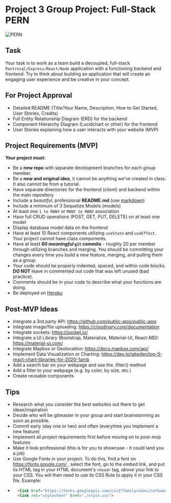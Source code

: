 # Project 3 Group Project: Full-Stack PERN 

<div>
  <img alt="PERN" src="https://media.geeksforgeeks.org/wp-content/cdn-uploads/20200402205611/What-is-PERN-Stack.png" />
</div>

## Task

Your task is to work as a team build a decoupled, full-stack `Postresql/Express/React/Node` application with a functioning backend and frontend. 
Try to think about building an application that will create an engaging user experience and be creative in your concept.

## For Project Approval

- Detailed README (Title/Your Name, Description, How to Get Started, User Stories, Credits)
- Full Entity Relationship Diagram (ERD) for the backend
- Component Hierarchy Diagram (Lucidchart or other) for the frontend
- User Stories explaining how a user interacts with your website (MVP)


## Project Requirements (MVP)

**Your project must:**
- Be a **new repo** with separate development branches for each group member.
- Be a **new and original idea**, it cannot be anything we've created in class. It also cannot be from a tutorial.
- Have separate directories for the frontend (client) and backend within the main repository
- Include a _beautiful_, professional **README.md** (use [markdown](https://guides.github.com/features/mastering-markdown/))
- Include a minimum of 3 Sequelize Models (models)
- At least one `1 to MANY` or `MANY to MANY` association
- Have full CRUD operations (POST, GET, PUT, DELETE) on at least one model
- Display database model data on the frontend
- Have at least 10 React components utilizing `useState` and `useEffect`. Your project cannot have class components.
- Have at least **60 _meaningful_ `git` commits** - roughly 20 per member through utilizing branches and merging. You should be committing your changes every time you build a new feature, merging, and pulling them as a group.
- Your code should be properly indented, spaced, and within code blocks. **DO NOT** leave in commented out code that was left unused (bad practice). 
- Comments should be in your code to describe what your functions are doing.
- Be deployed on [Heroku](https://www.heroku.com/) 

## Post-MVP Ideas
- Integrate a 3rd party API: https://github.com/public-apis/public-apis
- Integrate image/file uploading: https://cloudinary.com/documentation
- Integrate sockets: https://socket.io/
- Integrate a UI Library (Bootstrap, Materialize, Material-UI, React-MD): https://material-ui.com/
- Integrate Mapbox or Geolocation: https://docs.mapbox.com/api/
- Implement Data Visualization or Charting: https://dev.to/giteden/top-5-react-chart-libraries-for-2020-1amb
- Add a search bar on your webpage and use the .filter() method
- Add a filter to your webpage (e.g. by color, by size, etc.)
- Create reusable components

## Tips

- Research what you consider the best websites out there to get ideas/inspiration
- Decide who will be gitmaster in your group and start brainstorming as soon as possible.
- Commit early (day one or two) and often (everytime you implement a new feature)
- Implement all project requirements first before moving on to post-mvp features
- Make it look professional (this is for you to showcase - it could land you a job)
- Use Google Fonts in your project. To do this, find a font on https://fonts.google.com/ , select the font, go to the *embed* link, and put its HTML tag in your HTML document's `<head>` tag, *above* your link to your CSS. You will then need to use its CSS Rule to apply it in your CSS file. Example:
- ```html
    <link href="https://fonts.googleapis.com/css2?family=Sansita+Swashed:wght@500&display=swap" rel="stylesheet">
    <link rel="stylesheet" href="./style.css">
  ```


